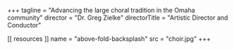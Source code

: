 +++
tagline = "Advancing the large choral tradition in the Omaha community"
director = "Dr. Greg Zielke"
directorTitle = "Artistic Director and Conductor"

[[ resources ]]
    name = "above-fold-backsplash"
    src = "choir.jpg"
+++